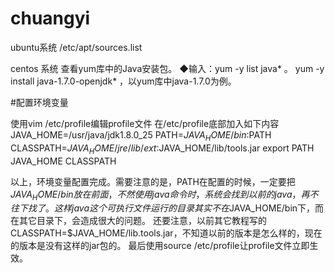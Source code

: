 # chuangyi
ubuntu系统
/etc/apt/sources.list



centos 系统
查看yum库中的Java安装包。
◆输入：yum -y list java* 。
yum -y install java-1.7.0-openjdk* ，以yum库中java-1.7.0为例。 

#配置环境变量


使用vim /etc/profile编辑profile文件
在/etc/profile底部加入如下内容
JAVA_HOME=/usr/java/jdk1.8.0_25
PATH=$JAVA_HOME/bin:$PATH
CLASSPATH=$JAVA_HOME/jre/lib/ext:$JAVA_HOME/lib/tools.jar
export PATH JAVA_HOME CLASSPATH

以上，环境变量配置完成。需要注意的是，PATH在配置的时候，一定要把$JAVA_HOME/bin放在前面，不然使用java命令时，系统会找到以前的java，再不往下找了。这样java这个可执行文件运行的目录其实不在$JAVA_HOME/bin下，而在其它目录下，会造成很大的问题。
还要注意，以前其它教程写的CLASSPATH=$JAVA_HOME/lib.tools.jar，不知道以前的版本是怎么样的，现在的版本是没有这样的jar包的。
最后使用source /etc/profile让profile文件立即生效。

